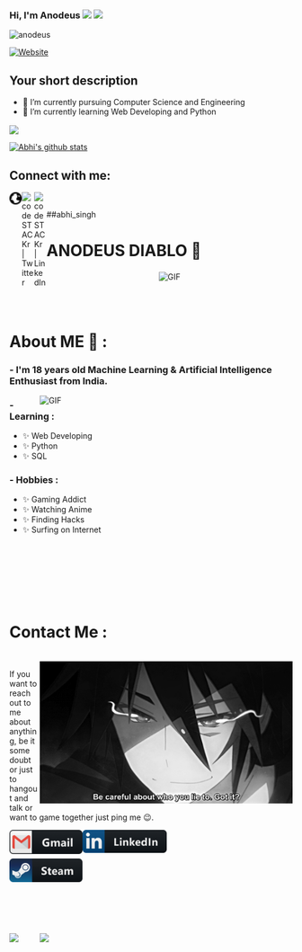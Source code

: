 ### Hi, I'm Anodeus <img src="https://media.giphy.com/media/hvRJCLFzcasrR4ia7z/giphy.gif" width="25px"> <img src="https://c.tenor.com/kKQT47hR-J4AAAAj/o2-o2bubl.gif" width="25px">



<p align="left"> 
<img src="https://komarev.com/ghpvc/?username=USERNAME&label=Views&color=blue&style=plastic" alt="anodeus" />
 </p>



[![Website](https://img.shields.io/badge/Text-Text-green?style=flat-square)](https://google.com)

## Your short description
- 🔭 I’m currently pursuing Computer Science and Engineering
- 🌱 I’m currently learning Web Developing and Python



<a href="https://github.com/anodeus">
  <img align="center" src="https://github-readme-stats.vercel.app/api/top-langs/?username=anodeus&theme=light&hide_langs_below=1" />
</a>

[![Abhi's github stats](https://github-readme-stats.vercel.app/api?username=anodeus&count_private=true&include_all_commits=true&theme=radical)](https://google.com)

## Connect with me:
[<img align="left" alt="codeSTACKr.com" width="22px" src="https://raw.githubusercontent.com/iconic/open-iconic/master/svg/globe.svg" />][website]
[<img align="left" alt="codeSTACKr | Twitter" width="22px" src="https://cdn.jsdelivr.net/npm/simple-icons@v3/icons/twitter.svg" />][twitter]
[<img align="left" alt="codeSTACKr | LinkedIn" width="22px" src="https://cdn.jsdelivr.net/npm/simple-icons@v3/icons/linkedin.svg" />][linkedin]
<br />


[website]: https://google.com
[twitter]: https://twitter.com/
[linkedin]: https://www.linkedin.com/in/abhi-singh-as/







##abhi_singh
# ANODEUS DIABLO 👋

<div align="center">
<img hight="300" width="700" alt="GIF" align="center" src="https://media.tenor.com/images/862605660c673bda3ed7cf13e20adeaf/tenor.gif">
</div>

</br>
</br>
</br>


# About ME 💬 :

### - I'm 18 years  old Machine Learning & Artificial Intelligence Enthusiast from India.

<img hight="320" width="450" alt="GIF" align="right" src="https://giffiles.alphacoders.com/140/14018.gif">

### - Learning :
- ✨ Web Developing
- ✨ Python
- ✨ SQL

### - Hobbies : 
- ✨ Gaming Addict
- ✨ Watching Anime
- ✨ Finding Hacks
- ✨ Surfing on Internet

</br>
</br>
</br>

</br>
</br>
</br>






# Contact Me :

<p>
 </br>


<img hight="320" width="450" align="right" alt="GIF" src="https://github.com/anodeus/anodeus/blob/main/assets/93195.gif">


If you want to reach out to me about anything, be it some doubt or just to hangout and talk or want to game together just ping me 😉.

<a href="mailto:abhisinghkirad19@gmail.com">
 <img align="left" alt="Gmail" width="130" hight="100" src="https://github.com/anodeus/anodeus/blob/main/assets/icons/gmail.png" />
</a>
<a href="https://www.linkedin.com/in/abhi-singh-as/">
  <img align="left" alt="Linkedin" width="150" hight="100" src="https://github.com/anodeus/anodeus/blob/main/assets/icons/linkedin.png" />
</br>
</br>
</br>
</a>

<a href="https://steamcommunity.com/profiles/76561199137445182/">
  <img align="left" alt="Steam" width="130" hight="100" src="https://github.com/anodeus/anodeus/blob/main/assets/icons/steam.png" />
</a>
 </p>
 

</br>
</br>
</br>
</br>
</br>
</br>
</br>


 

  <a href="https://github.com/anodeus"> 
<img hight="320" width="450" align="right" src="https://github-readme-stats.vercel.app/api?username=anodeus&&show_icons=true&theme=radical"/>
 
  <img align="left" src="https://github-readme-stats.vercel.app/api/top-langs/?username=anodeus&theme=light&hide_langs_below=1" />
</a>


